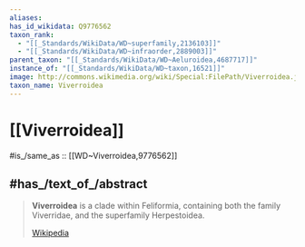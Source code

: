 ```yaml
---
aliases:
has_id_wikidata: Q9776562
taxon_rank:
  - "[[_Standards/WikiData/WD~superfamily,2136103]]"
  - "[[_Standards/WikiData/WD~infraorder,2889003]]"
parent_taxon: "[[_Standards/WikiData/WD~Aeluroidea,4687717]]"
instance_of: "[[_Standards/WikiData/WD~taxon,16521]]"
image: http://commons.wikimedia.org/wiki/Special:FilePath/Viverroidea.jpg
taxon_name: Viverroidea
---
```


# [[Viverroidea]] 

#is_/same_as :: [[WD~Viverroidea,9776562]] 

## #has_/text_of_/abstract 

> **Viverroidea** is a clade within Feliformia, containing 
> both the family Viverridae, and the superfamily Herpestoidea.
>
> [Wikipedia](https://en.wikipedia.org/wiki/Viverroidea) 

